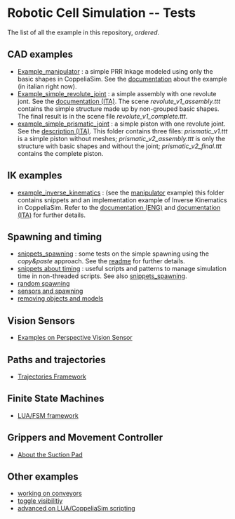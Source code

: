 # Robotic Cell Simulation -- Tests

The list of all the example in this repository, *ordered*. 

## CAD examples

- [Example_manipulator](https://github.com/programmatoroSeduto/FlexibleAutomation_RoboticCellSimulaton/tree/test/projects/example_manipulator) : a simple PRR lnkage modeled using only the basic shapes in CoppeliaSim. See the [documentation](https://github.com/programmatoroSeduto/FlexibleAutomation_RoboticCellSimulaton/blob/test/projects/example_manipulator/CoppeliaSim__Es1_completo.pdf) about the example (in italian right now).
- [Example_simple_revolute_joint](https://github.com/programmatoroSeduto/FlexibleAutomation_RoboticCellSimulaton/tree/test/projects/example_simple_revolute_joint) : a simple assembly with one revolute jont. See the [documentation (ITA)](https://github.com/programmatoroSeduto/FlexibleAutomation_RoboticCellSimulaton/blob/test/projects/example_simple_revolute_joint/CoppeliaSim__riguardo_lesercizio_1__revolute_joints.pdf). The scene *revolute_v1_assembly.ttt* contains the simple structure made up by non-grouped basic shapes. The final result is in the scene file *revolute_v1_complete.ttt*.
- [example_simple_prismatic_joint](https://github.com/programmatoroSeduto/FlexibleAutomation_RoboticCellSimulaton/tree/test/projects/examples_simple_prismatic_joint) : a simple piston with one revolute joint. See the [description (ITA)](https://github.com/programmatoroSeduto/FlexibleAutomation_RoboticCellSimulaton/blob/test/projects/examples_simple_prismatic_joint/CoppeliaSim__riguardo_lesercizio_1__prismatic_joints.pdf). This folder contains three files: *prismatic_v1.ttt* is a simple piston without meshes; *prismatic_v2_assembly.ttt* is only the structure with basic shapes and without the joint; *prismatic_v2_final.ttt* contains the complete piston. 

## IK examples

- [example_inverse_kinematics](https://github.com/programmatoroSeduto/FlexibleAutomation_RoboticCellSimulaton/tree/test/projects/example_inverse_kinematic) : (see the [manipulator](https://github.com/programmatoroSeduto/FlexibleAutomation_RoboticCellSimulaton/tree/test/projects/example_manipulator) example) this folder contains snippets and an implementation example of Inverse Kinematics in CoppeliaSim. Refer to the [documentation (ENG)](https://github.com/programmatoroSeduto/FlexibleAutomation_RoboticCellSimulaton/blob/test/projects/example_inverse_kinematic/README.md) and [documentation (ITA)](https://github.com/programmatoroSeduto/FlexibleAutomation_RoboticCellSimulaton/blob/test/projects/example_inverse_kinematic/CoppeliaSim__Inverse_Kinematics__FUNZIONANTE.pdf) for further details. 

## Spawning and timing

- [snippets_spawning](https://github.com/programmatoroSeduto/FlexibleAutomation_RoboticCellSimulaton/tree/test/projects/snippets_spawning) : some tests on the simple spawning using the *copy&paste* approach. See the [readme](https://github.com/programmatoroSeduto/FlexibleAutomation_RoboticCellSimulaton/blob/test/projects/snippets_spawning/README.md) for further details. 
- [snippets about timing](https://github.com/programmatoroSeduto/FlexibleAutomation_RoboticCellSimulaton/blob/test/projects/snippets_spawning/timing_patterns.md) : useful scripts and patterns to manage simulation time in non-threaded scripts. See also [snippets_spawning](https://github.com/programmatoroSeduto/FlexibleAutomation_RoboticCellSimulaton/tree/test/projects/snippets_spawning).
- [random spawning](https://github.com/programmatoroSeduto/FlexibleAutomation_RoboticCellSimulaton/tree/test/projects/random_spawning)
- [sensors and spawning](https://github.com/programmatoroSeduto/FlexibleAutomation_RoboticCellSimulaton/tree/test/projects/sensors_and_spawning)
- [removing objects and models](https://github.com/programmatoroSeduto/FlexibleAutomation_RoboticCellSimulaton/tree/test/projects/removing_objects)

## Vision Sensors

- [Examples on Perspective Vision Sensor](https://github.com/programmatoroSeduto/FlexibleAutomation_RoboticCellSimulaton/tree/test/projects/vision_sensors)

## Paths and trajectories

- [Trajectories Framework](https://github.com/programmatoroSeduto/FlexibleAutomation_RoboticCellSimulaton/tree/test/projects/trajectories)

## Finite State Machines
- [LUA/FSM framework](https://github.com/programmatoroSeduto/FlexibleAutomation_RoboticCellSimulaton/tree/test/projects/statte_machines_lua)

## Grippers and Movement Controller

- [About the Suction Pad](https://github.com/programmatoroSeduto/FlexibleAutomation_RoboticCellSimulaton/tree/test/projects/example_suction_pad)


## Other examples

- [working on conveyors](https://github.com/programmatoroSeduto/FlexibleAutomation_RoboticCellSimulaton/tree/test/projects/working_on_conveyors)
- [toggle visibilitiy](https://github.com/programmatoroSeduto/FlexibleAutomation_RoboticCellSimulaton/tree/test/projects/toggle_visibility)
- [advanced on LUA/CoppeliaSim scripting](https://github.com/programmatoroSeduto/FlexibleAutomation_RoboticCellSimulaton/tree/test/projects/scripting_advanced)
